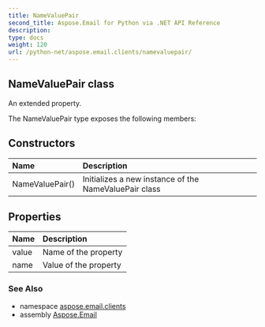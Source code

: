 ```yaml
---
title: NameValuePair
second_title: Aspose.Email for Python via .NET API Reference
description: 
type: docs
weight: 120
url: /python-net/aspose.email.clients/namevaluepair/
---
```


## NameValuePair class

An extended property.

The NameValuePair type exposes the following members:
## Constructors
| Name | Description |
| :- | :- |
|NameValuePair()|Initializes a new instance of the NameValuePair class|
## Properties
| Name | Description |
| :- | :- |
|value|Name of the property|
|name|Value of the property|

### See Also

* namespace [aspose.email.clients](/email/python-net/aspose.email.clients/)
* assembly [Aspose.Email](/email/python-net/)

